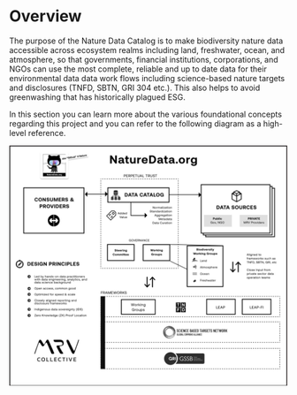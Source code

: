 # Overview

The purpose of the Nature Data Catalog is to make biodiversity nature data accessible across ecosystem realms including land, freshwater, ocean, and atmosphere, so that governments, financial institutions, corporations, and NGOs can use the most complete, reliable and up to date data for their environmental data data work flows including science-based nature targets and disclosures (TNFD, SBTN, GRI 304 etc.). This also helps to avoid greenwashing that has historically plagued ESG.

In this section you can learn more about the various foundational concepts regarding this project and you can refer to the following diagram as a high-level reference.

![](<../.gitbook/assets/image (5).png>)

